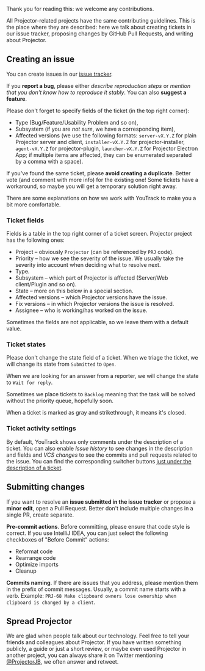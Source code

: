 Thank you for reading this: we welcome any contributions.

All Projector-related projects have the same contributing guidelines. This is the place where they are described: here we talk about creating tickets in our issue tracker, proposing changes by GitHub Pull Requests, and writing about Projector.

## Creating an issue

You can create issues in our [issue tracker](https://youtrack.jetbrains.com/issues/PRJ).

If you **report a bug**, please either *describe reproduction steps* or *mention that you don't know how to reproduce it stably*. You can also **suggest a feature**.

Please don't forget to specify fields of the ticket (in the top right corner):

* Type (Bug/Feature/Usability Problem and so on),
* Subsystem (if you are *not sure*, we have a corresponding item),
* Affected versions (we use the following formats: `server-vX.Y.Z` for plain Projector server and client, `installer-vX.Y.Z` for projector-installer, `agent-vX.Y.Z` for projector-plugin, `launcher-vX.Y.Z` for Projector Electron App; if multiple items are affected, they can be enumerated separated by a comma with a space).

If you've found the same ticket, please **avoid creating a duplicate**. Better vote (and comment with more info) for the existing one! Some tickets have a workaround, so maybe you will get a temporary solution right away.

There are some explanations on how we work with YouTrack to make you a bit more comfortable.

### Ticket fields

Fields is a table in the top right corner of a ticket screen. Projector project has the following ones:

* Project – obviously `Projector` (can be referenced by `PRJ` code).
* Priority – how we see the severity of the issue. We usually take the severity into account when deciding what to resolve next.
* Type.
* Subsystem – which part of Projector is affected (Server/Web client/Plugin and so on).
* State – more on this below in a special section.
* Affected versions – which Projector versions have the issue.
* Fix versions – in which Projector versions the issue is resolved.
* Assignee – who is working/has worked on the issue.

Sometimes the fields are not applicable, so we leave them with a default value.

### Ticket states

Please don't change the state field of a ticket. When we triage the ticket, we will change its state from `Submitted` to `Open`.

When we are looking for an answer from a reporter, we will change the state to `Wait for reply`.

Sometimes we place tickets to `Backlog` meaning that the task will be solved without the priority queue, hopefully soon.

When a ticket is marked as gray and strikethrough, it means it's closed.

### Ticket activity settings

By default, YouTrack shows only comments under the description of a ticket. You can also enable *Issue history* to see changes in the description and fields and *VCS changes* to see the commits and pull requests related to the issue. You can find the corresponding switcher buttons [just under the description of a ticket](https://www.jetbrains.com/help/youtrack/standalone/VCS-Changes.html).

## Submitting changes

If you want to resolve an **issue submitted in the issue tracker** or propose a **minor edit**, open a Pull Request. Better don't include multiple changes in a single PR, create separate.

**Pre-commit actions**. Before committing, please ensure that code style is correct. If you use IntelliJ IDEA, you can just select the following checkboxes of "Before Commit" actions:

* Reformat code
* Rearrange code
* Optimize imports
* Cleanup

**Commits naming**. If there are issues that you address, please mention them in the prefix of commit messages. Usually, a commit name starts with a verb. Example: `PRJ-68 Make clipboard owners lose ownership when clipboard is changed by a client`.

## Spread Projector

We are glad when people talk about our technology. Feel free to tell your friends and colleagues about Projector. If you have written something publicly, a guide or just a short review, or maybe even used Projector in another project, you can always share it on Twitter mentioning [@ProjectorJB](https://twitter.com/ProjectorJB), we often answer and retweet.
